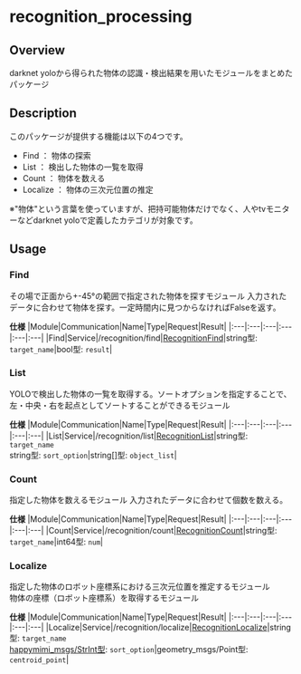 # recognition_processing
## Overview
darknet yoloから得られた物体の認識・検出結果を用いたモジュールをまとめたパッケージ  


## Description
このパッケージが提供する機能は以下の4つです。
- Find ： 物体の探索
- List ： 検出した物体の一覧を取得
- Count ： 物体を数える
- Localize ： 物体の三次元位置の推定
  
※"物体"という言葉を使っていますが、把持可能物体だけでなく、人やtvモニターなどdarknet yoloで定義したカテゴリが対象です。

## Usage
### Find
その場で正面から+-45°の範囲で指定された物体を探すモジュール
入力されたデータに合わせて物体を探す。一定時間内に見つからなければFalseを返す。  
  
**仕様**
|Module|Communication|Name|Type|Request|Result|
|:---|:---|:---|:---|:---|:---|
|Find|Service|/recognition/find|[RecognitionFind](https://github.com/KIT-Happy-Robot/happymimi_recognition/blob/master/happymimi_recognition_msgs/srv/RecognitionFind.srv)|string型: `target_name`|bool型: `result`|
  
### List
YOLOで検出した物体の一覧を取得する。ソートオプションを指定することで、左・中央・右を起点としてソートすることができるモジュール
  
**仕様**
|Module|Communication|Name|Type|Request|Result|
|:---|:---|:---|:---|:---|:---|
|List|Service|/recognition/list|[RecognitionList](https://github.com/KIT-Happy-Robot/happymimi_recognition/blob/master/happymimi_recognition_msgs/srv/RecognitionList.srv)|string型: `target_name`<br>string型: `sort_option`|string[]型: `object_list`|
  
### Count
指定した物体を数えるモジュール
入力されたデータに合わせて個数を数える。  
  
**仕様**
|Module|Communication|Name|Type|Request|Result|
|:---|:---|:---|:---|:---|:---|
|Count|Service|/recognition/count|[RecognitionCount](https://github.com/KIT-Happy-Robot/happymimi_recognition/blob/master/happymimi_recognition_msgs/srv/RecognitionCount.srv)|string型: `target_name`|int64型: `num`|
  
### Localize
指定した物体のロボット座標系における三次元位置を推定するモジュール  
物体の座標（ロボット座標系）を取得するモジュール  
  
**仕様**
|Module|Communication|Name|Type|Request|Result|
|:---|:---|:---|:---|:---|:---|
|Localize|Service|/recognition/localize|[RecognitionLocalize](https://github.com/KIT-Happy-Robot/happymimi_recognition/blob/master/happymimi_recognition_msgs/srv/RecognitionLocalize.srv)|string型: `target_name`<br>[happymimi_msgs/StrInt型](https://github.com/KIT-Happy-Robot/happymimi_robot/blob/develop/happymimi_msgs/msg/StrInt.msg): `sort_option`|geometry_msgs/Point型: `centroid_point`|
